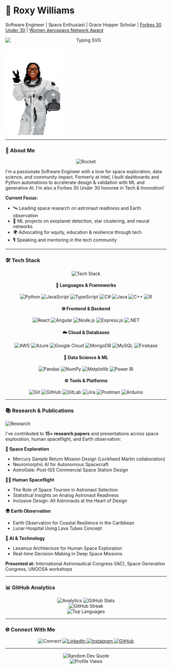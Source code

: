 # 🚀 Roxy Williams
Software Engineer | Space Enthusiast | Grace Hopper Scholar | [Forbes 30 Under 30](https://cdn-forbesmx.nyc3.cdn.digitaloceanspaces.com/revistas/centroamerica/Forbes%20CA%20julio%202025%20digital.pdf) | [Women Aerospace Network Award](https://static1.squarespace.com/static/663001a6f85f393a1f8320d2/t/678e9ca75701694f81031f84/1737399468413/WSA+Winner.png)

<div align="center" style="display: flex; flex-direction: column; justify-content: center;">
  <img src="https://readme-typing-svg.herokuapp.com?font=Fira+Code&weight=500&size=28&pause=1000&color=FF0000&center=true&vCenter=true&width=435&lines=Hello%2C+I'm+Roxy!;Software+Engineer;Space+Enthusiast;ML+%26+AI+Researcher" alt="Typing SVG" style="vertical-align: middle;" />
  <br/>
  <img src="assets/pixel-astronaut_roxy.gif" width="180" alt="Animated pixel art: Roxy the astronaut saying hi" style="vertical-align: middle;" />
</div>

---

### 👋 About Me

<div align="center">
  <img src="https://user-images.githubusercontent.com/74038190/235294012-0a55e0ca-6dc7-4f8e-8c8e-0c8c8c8c8c8c.gif" width="100" alt="Rocket"/>
</div>

I'm a passionate Software Engineer with a love for space exploration, data science, and community impact. Formerly at Intel, I built dashboards and Python automations to accelerate design & validation with ML and generative AI. I'm also a Forbes 30 Under 30 honoree in Tech & Innovation!

**Current Focus:**
- 🛰️ Leading space research on astronaut readiness and Earth observation
- 🧠 ML projects on exoplanet detection, star clustering, and neural networks
- 🌍 Advocating for equity, education & resilience through tech
- 🎙️ Speaking and mentoring in the tech community

---

### 🛠️ Tech Stack

<div align="center">
  <img src="https://user-images.githubusercontent.com/74038190/235294012-0a55e0ca-6dc7-4f8e-8c8e-0c8c8c8c8c8c.gif" width="150" alt="Tech Stack"/>
  
  <h4>🚀 Languages & Frameworks</h4>
  <img src="https://img.shields.io/badge/Python-FF0000?style=for-the-badge&logo=python&logoColor=white" alt="Python"/>
  <img src="https://img.shields.io/badge/JavaScript-FF0000?style=for-the-badge&logo=javascript&logoColor=white" alt="JavaScript"/>
  <img src="https://img.shields.io/badge/TypeScript-FF0000?style=for-the-badge&logo=typescript&logoColor=white" alt="TypeScript"/>
  <img src="https://img.shields.io/badge/C%23-FF0000?style=for-the-badge&logo=csharp&logoColor=white" alt="C#"/>
  <img src="https://img.shields.io/badge/Java-FF0000?style=for-the-badge&logo=openjdk&logoColor=white" alt="Java"/>
  <img src="https://img.shields.io/badge/C%2B%2B-FF0000?style=for-the-badge&logo=c%2B%2B&logoColor=white" alt="C++"/>
  <img src="https://img.shields.io/badge/R-FF0000?style=for-the-badge&logo=r&logoColor=white" alt="R"/>
  
  <h4>🌐 Frontend & Backend</h4>
  <img src="https://img.shields.io/badge/React-FF0000?style=for-the-badge&logo=react&logoColor=white" alt="React"/>
  <img src="https://img.shields.io/badge/Angular-FF0000?style=for-the-badge&logo=angular&logoColor=white" alt="Angular"/>
  <img src="https://img.shields.io/badge/Node.js-FF0000?style=for-the-badge&logo=node.js&logoColor=white" alt="Node.js"/>
  <img src="https://img.shields.io/badge/Express.js-FF0000?style=for-the-badge&logo=express&logoColor=white" alt="Express.js"/>
  <img src="https://img.shields.io/badge/.NET-FF0000?style=for-the-badge&logo=.net&logoColor=white" alt=".NET"/>
  
  <h4>☁️ Cloud & Databases</h4>
  <img src="https://img.shields.io/badge/AWS-FF0000?style=for-the-badge&logo=amazon-aws&logoColor=white" alt="AWS"/>
  <img src="https://img.shields.io/badge/Azure-FF0000?style=for-the-badge&logo=microsoftazure&logoColor=white" alt="Azure"/>
  <img src="https://img.shields.io/badge/Google_Cloud-FF0000?style=for-the-badge&logo=google-cloud&logoColor=white" alt="Google Cloud"/>
  <img src="https://img.shields.io/badge/MongoDB-FF0000?style=for-the-badge&logo=mongodb&logoColor=white" alt="MongoDB"/>
  <img src="https://img.shields.io/badge/MySQL-FF0000?style=for-the-badge&logo=mysql&logoColor=white" alt="MySQL"/>
  <img src="https://img.shields.io/badge/Firebase-FF0000?style=for-the-badge&logo=firebase&logoColor=white" alt="Firebase"/>
  
  <h4>🧠 Data Science & ML</h4>
  <img src="https://img.shields.io/badge/Pandas-FF0000?style=for-the-badge&logo=pandas&logoColor=white" alt="Pandas"/>
  <img src="https://img.shields.io/badge/NumPy-FF0000?style=for-the-badge&logo=numpy&logoColor=white" alt="NumPy"/>
  <img src="https://img.shields.io/badge/Matplotlib-FF0000?style=for-the-badge&logo=matplotlib&logoColor=white" alt="Matplotlib"/>
  <img src="https://img.shields.io/badge/Power_BI-FF0000?style=for-the-badge&logo=powerbi&logoColor=white" alt="Power BI"/>
  
  <h4>⚙️ Tools & Platforms</h4>
  <img src="https://img.shields.io/badge/Git-FF0000?style=for-the-badge&logo=git&logoColor=white" alt="Git"/>
  <img src="https://img.shields.io/badge/GitHub-FF0000?style=for-the-badge&logo=github&logoColor=white" alt="GitHub"/>
  <img src="https://img.shields.io/badge/GitLab-FF0000?style=for-the-badge&logo=gitlab&logoColor=white" alt="GitLab"/>
  <img src="https://img.shields.io/badge/Jira-FF0000?style=for-the-badge&logo=jira&logoColor=white" alt="Jira"/>
  <img src="https://img.shields.io/badge/Postman-FF0000?style=for-the-badge&logo=postman&logoColor=white" alt="Postman"/>
  <img src="https://img.shields.io/badge/Arduino-FF0000?style=for-the-badge&logo=arduino&logoColor=white" alt="Arduino"/>
</div>

---

### 📚 Research & Publications

<div align="left">
  <img src="https://user-images.githubusercontent.com/74038190/235294012-0a55e0ca-6dc7-4f8e-8c8e-0c8c8c8c8c8c.gif" width="120" alt="Research"/>
</div>

I've contributed to **15+ research papers** and presentations across space exploration, human spaceflight, and Earth observation:

<div align="left">

**🚀 Space Exploration**
- Mercury Sample Return Mission Design (Lockheed Martin collaboration)
- Neuromorphic AI for Autonomous Spacecraft
- AstroGate: Post-ISS Commercial Space Station Design

**👨‍🚀 Human Spaceflight**
- The Role of Space Tourism in Astronaut Selection
- Statistical Insights on Analog Astronaut Readiness
- Inclusive Design: All Astronauts at the Heart of Design

**🌍 Earth Observation**
- Earth Observation for Coastal Resilience in the Caribbean
- Lunar Hospital Using Lava Tubes Concept

**🧠 AI & Technology**
- Lexamus Architecture for Human Space Exploration
- Real-time Decision-Making in Deep Space Missions

</div>

**Presented at:** International Astronautical Congress (IAC), Space Generation Congress, UNOOSA workshops

---

### 📊 GitHub Analytics

<div align="center">
  <img src="https://user-images.githubusercontent.com/74038190/235294012-0a55e0ca-6dc7-4f8e-8c8e-0c8c8c8c8c8c.gif" width="100" alt="Analytics"/>
  
  <img src="https://github-readme-stats.vercel.app/api?username=astroblackpanther&theme=radical&hide_border=true&include_all_commits=true&count_private=false&show_icons=true&title_color=FF0000&text_color=ffffff&icon_color=FF0000" alt="GitHub Stats" />
  <br/>
  <img src="https://github-readme-streak-stats.herokuapp.com/?user=astroblackpanther&theme=radical&hide_border=true&date_format=M%20j%5B%2C%20Y&stroke=FF0000&fire=FF0000&ring=FF0000" alt="GitHub Streak" />
  <br/>
  <img src="https://github-readme-stats.vercel.app/api/top-langs/?username=astroblackpanther&theme=radical&hide_border=true&include_all_commits=true&count_private=false&layout=compact&title_color=FF0000&text_color=ffffff" alt="Top Languages" />
</div>

---

### 🌐 Connect With Me

<div align="center">
  <img src="https://user-images.githubusercontent.com/74038190/235294012-0a55e0ca-6dc7-4f8e-8c8e-0c8c8c8c8c8c.gif" width="80" alt="Connect"/>
  
  <a href="https://linkedin.com/in/roxy-williams">
    <img src="https://img.shields.io/badge/LinkedIn-FF0000?style=for-the-badge&logo=linkedin&logoColor=white" alt="LinkedIn"/>
  </a>
  <a href="https://instagram.com/astro__panther">
    <img src="https://img.shields.io/badge/Instagram-FF0000?style=for-the-badge&logo=instagram&logoColor=white" alt="Instagram"/>
  </a>
  <a href="https://github.com/astroblackpanther">
    <img src="https://img.shields.io/badge/GitHub-FF0000?style=for-the-badge&logo=github&logoColor=white" alt="GitHub"/>
  </a>
</div>

---

<div align="center">
  <img src="https://quotes-github-readme.vercel.app/api?type=horizontal&theme=radical" alt="Random Dev Quote" />
</div>

<div align="center">
  <img src="https://komarev.com/ghpvc/?username=astroblackpanther&style=flat-square&color=FF0000" alt="Profile Views" />
</div>
